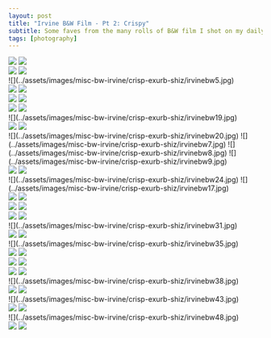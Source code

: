 ```yaml
---
layout: post
title: "Irvine B&W Film - Pt 2: Crispy"
subtitle: Some faves from the many rolls of B&W film I shot on my daily walks and self-dev'd and scanned
tags: [photography]
---
```


<section class="portrait-img-group">
  <img src="../assets/images/misc-bw-irvine/crisp-exurb-shiz/irvinebw3.jpg"/>
  <img src="../assets/images/misc-bw-irvine/crisp-exurb-shiz/irvinebw4.jpg"/>
</section>
<section class="portrait-img-group">
  <img src="../assets/images/misc-bw-irvine/crisp-exurb-shiz/irvinebw1.jpg"/>
  <img src="../assets/images/misc-bw-irvine/crisp-exurb-shiz/irvinebw2.jpg"/>
</section>
![](../assets/images/misc-bw-irvine/crisp-exurb-shiz/irvinebw5.jpg)
<section class="portrait-img-group">
  <img src="../assets/images/misc-bw-irvine/crisp-exurb-shiz/irvinebw10.jpg"/>
  <img src="../assets/images/misc-bw-irvine/crisp-exurb-shiz/irvinebw11.jpg"/>
</section>
<section class="portrait-img-group">
  <img src="../assets/images/misc-bw-irvine/crisp-exurb-shiz/irvinebw6.jpg"/>
  <img src="../assets/images/misc-bw-irvine/crisp-exurb-shiz/irvinebw12.jpg"/>
</section>
<section class="portrait-img-group">
  <img src="../assets/images/misc-bw-irvine/crisp-exurb-shiz/irvinebw14.jpg"/>
  <img src="../assets/images/misc-bw-irvine/crisp-exurb-shiz/irvinebw18.jpg"/>
</section>
![](../assets/images/misc-bw-irvine/crisp-exurb-shiz/irvinebw19.jpg)
<section class="portrait-img-group">
  <img src="../assets/images/misc-bw-irvine/crisp-exurb-shiz/irvinebw15.jpg"/>
  <img src="../assets/images/misc-bw-irvine/crisp-exurb-shiz/irvinebw16.jpg"/>
</section>
![](../assets/images/misc-bw-irvine/crisp-exurb-shiz/irvinebw20.jpg)
![](../assets/images/misc-bw-irvine/crisp-exurb-shiz/irvinebw7.jpg)
![](../assets/images/misc-bw-irvine/crisp-exurb-shiz/irvinebw8.jpg)
![](../assets/images/misc-bw-irvine/crisp-exurb-shiz/irvinebw9.jpg)
<section class="portrait-img-group">
  <img src="../assets/images/misc-bw-irvine/crisp-exurb-shiz/irvinebw22.jpg"/>
  <img src="../assets/images/misc-bw-irvine/crisp-exurb-shiz/irvinebw23.jpg"/>
</section>
![](../assets/images/misc-bw-irvine/crisp-exurb-shiz/irvinebw24.jpg)
![](../assets/images/misc-bw-irvine/crisp-exurb-shiz/irvinebw17.jpg)
<section class="portrait-img-group">
  <img src="../assets/images/misc-bw-irvine/crisp-exurb-shiz/irvinebw26.jpg"/>
  <img src="../assets/images/misc-bw-irvine/crisp-exurb-shiz/irvinebw27.jpg"/>
</section>
<section class="portrait-img-group">
  <img src="../assets/images/misc-bw-irvine/crisp-exurb-shiz/irvinebw28.jpg"/>
  <img src="../assets/images/misc-bw-irvine/crisp-exurb-shiz/irvinebw25.jpg"/>
</section>
<section class="portrait-img-group">
  <img src="../assets/images/misc-bw-irvine/crisp-exurb-shiz/irvinebw29.jpg"/>
  <img src="../assets/images/misc-bw-irvine/crisp-exurb-shiz/irvinebw21.jpg"/>
</section>
![](../assets/images/misc-bw-irvine/crisp-exurb-shiz/irvinebw31.jpg)
<section class="portrait-img-group">
  <img src="../assets/images/misc-bw-irvine/crisp-exurb-shiz/irvinebw32.jpg"/>
  <img src="../assets/images/misc-bw-irvine/crisp-exurb-shiz/irvinebw33.jpg"/>
</section>
![](../assets/images/misc-bw-irvine/crisp-exurb-shiz/irvinebw35.jpg)
<section class="portrait-img-group">
  <img src="../assets/images/misc-bw-irvine/crisp-exurb-shiz/irvinebw34.jpg"/>
  <img src="../assets/images/misc-bw-irvine/crisp-exurb-shiz/irvinebw42.jpg"/>
</section>
<section class="portrait-img-group">
  <img src="../assets/images/misc-bw-irvine/crisp-exurb-shiz/irvinebw37.jpg"/>
  <img src="../assets/images/misc-bw-irvine/crisp-exurb-shiz/irvinebw30.jpg"/>
</section>
<section class="portrait-img-group">
  <img src="../assets/images/misc-bw-irvine/crisp-exurb-shiz/irvinebw36.jpg"/>
  <img src="../assets/images/misc-bw-irvine/crisp-exurb-shiz/irvinebw39.jpg"/>
</section>
![](../assets/images/misc-bw-irvine/crisp-exurb-shiz/irvinebw38.jpg)
<section class="portrait-img-group">
  <img src="../assets/images/misc-bw-irvine/crisp-exurb-shiz/irvinebw40.jpg"/>
  <img src="../assets/images/misc-bw-irvine/crisp-exurb-shiz/irvinebw41.jpg"/>
</section>
![](../assets/images/misc-bw-irvine/crisp-exurb-shiz/irvinebw43.jpg)
<section class="portrait-img-group">
  <img src="../assets/images/misc-bw-irvine/crisp-exurb-shiz/irvinebw44.jpg"/>
  <img src="../assets/images/misc-bw-irvine/crisp-exurb-shiz/irvinebw45.jpg"/>
</section>
![](../assets/images/misc-bw-irvine/crisp-exurb-shiz/irvinebw48.jpg)
<section class="portrait-img-group">
  <img src="../assets/images/misc-bw-irvine/crisp-exurb-shiz/irvinebw46.jpg"/>
  <img src="../assets/images/misc-bw-irvine/crisp-exurb-shiz/irvinebw47.jpg"/>
</section>
